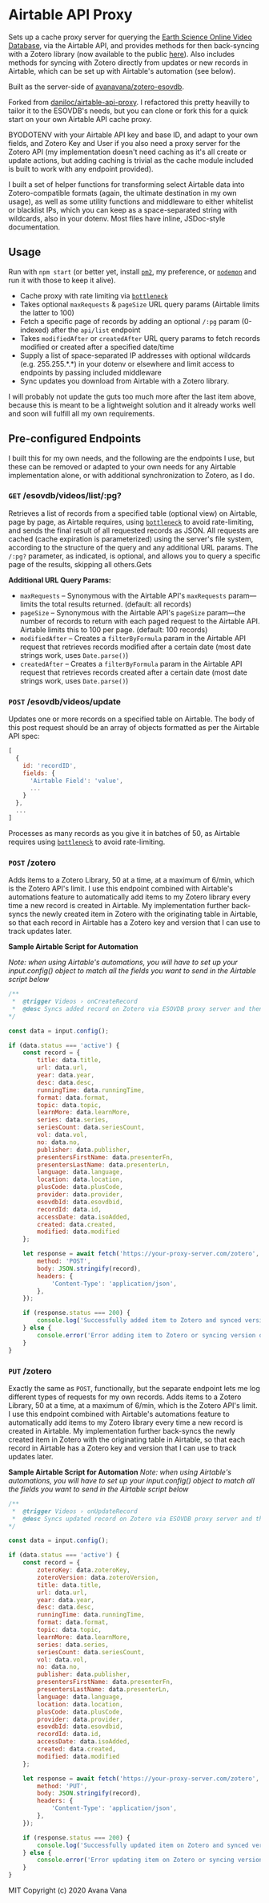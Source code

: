 # Airtable API Proxy
Sets up a cache proxy server for querying the [Earth Science Online Video Database](https://airtable.com/shrFBKQwGjstk7TVn), via the Airtable API, and provides methods for then back-syncing with a Zotero library (now available to the public [here](https://www.zotero.org/groups/2764885/esovdb/library)).  Also includes methods for syncing with Zotero directly from updates or new records in Airtable, which can be set up with Airtable's automation (see below).

Built as the server-side of [avanavana/zotero-esovdb](https://github.com/avanavana/zotero-esovdb).

Forked from [daniloc/airtable-api-proxy](https://github.com/daniloc/airtable-api-proxy). I refactored this pretty heavilly to tailor it to the ESOVDB's needs, but you can clone or fork this for a quick start on your own Airtable API cache proxy.

BYODOTENV with your Airtable API key and base ID, and adapt to your own fields, and Zotero Key and User if you also need a proxy server for the Zotero API (my implementation doesn't need caching as it's all create or update actions, but adding caching is trivial as the cache module included is built to work with any endpoint provided).

I built a set of helper functions for transforming select Airtable data into Zotero-compatible formats (again, the ultimate destination in my own usage), as well as some utility functions and middleware to either whitelist or blacklist IPs, which you can keep as a space-separated string with wildcards, also in your dotenv.  Most files have inline, JSDoc-style documentation.

## Usage
Run with `npm start` (or better yet, install [`pm2`](https://github.com/Unitech/pm2), my preference, or [`nodemon`](https://www.npmjs.com/package/nodemon) and run it with those to keep it alive).

- Cache proxy with rate limiting via [`bottleneck`](https://github.com/SGrondin/bottleneck)
- Takes optional `maxRequests` & `pageSize` URL query params (Airtable limits the latter to 100)
- Fetch a specific page of records by adding an optional `/:pg` param (0-indexed) after the `api/list` endpoint
- Takes `modifiedAfter` or `createdAfter` URL query params to fetch records modified or created after a specified date/time
- Supply a list of space-separated IP addresses with optional wildcards (e.g. 255.255.\*.\*) in your dotenv or elsewhere and limit access to endpoints by passing included middleware
- Sync updates you download from Airtable with a Zotero library.

I will probably not update the guts too much more after the last item above, because this is meant to be a lightweight solution and it already works well and soon will fulfill all my own requirements.

## Pre-configured Endpoints
I built this for my own needs, and the following are the endpoints I use, but these can be removed or adapted to your own needs for any Airtable implementation alone, or with additional synchronization to Zotero, as I do.

### `GET` /esovdb/videos/list/:pg?
Retrieves a list of records from a specified table (optional view) on Airtable, page by page, as Airtable requires, using [`bottleneck`](https://github.com/SGrondin/bottleneck) to avoid rate-limiting, and sends the final result of all requested records as JSON. All requests are cached (cache expiration is parameterized) using the server's file system, according to the structure of the query and any additional URL params. The `/:pg?` parameter, as indicated, is optional, and allows you to query a specific page of the results, skipping all others.Gets

**Additional URL Query Params:**
- `maxRequests` – Synonymous with the Airtable API's `maxRequests` param—limits the total results returned. (default: all records)
- `pageSize` – Synonymous with the Airtable API's `pageSize` param—the number of records to return with each paged request to the Airtable API.  Airtable limits this to 100 per page. (default: 100 records)
- `modifiedAfter` – Creates a `filterByFormula` param in the Airtable API request that retrieves records modified after a certain date (most date strings work, uses `Date.parse()`)
- `createdAfter` – Creates a `filterByFormula` param in the Airtable API request that retrieves records created after a certain date (most date strings work, uses `Date.parse()`)

### `POST` /esovdb/videos/update
Updates one or more records on a specified table on Airtable.  The body of this post request should be an array of objects formatted as per the Airtable API spec:
```javascript
[
  { 
    id: 'recordID',
    fields: {
      'Airtable Field': 'value',
      ...
    }
  },
  ...
]
```
Processes as many records as you give it in batches of 50, as Airtable requires using [`bottleneck`](https://github.com/SGrondin/bottleneck) to avoid rate-limiting.

### `POST` /zotero
Adds items to a Zotero Library, 50 at a time, at a maximum of 6/min, which is the Zotero API's limit.  I use this endpoint combined with Airtable's automations feature to automatically add items to my Zotero library every time a new record is created in Airtable.  My implementation further back-syncs the newly created item in Zotero with the originating table in Airtable, so that each record in Airtable has a Zotero key and version that I can use to track updates later.

**Sample Airtable Script for Automation**

*Note: when using Airtable's automations, you will have to set up your input.config() object to match all the fields you want to send in the Airtable script below*

```javascript
/**
 *  @trigger Videos › onCreateRecord
 *  @desc Syncs added record on Zotero via ESOVDB proxy server and then syncs back to ESOVDB with assigned key and version
*/

const data = input.config();

if (data.status === 'active') {
    const record = {
        title: data.title,
        url: data.url,
        year: data.year,
        desc: data.desc,
        runningTime: data.runningTime,
        format: data.format,
        topic: data.topic,
        learnMore: data.learnMore,
        series: data.series,
        seriesCount: data.seriesCount,
        vol: data.vol,
        no: data.no,
        publisher: data.publisher,
        presentersFirstName: data.presenterFn,
        presentersLastName: data.presenterLn,
        language: data.language,
        location: data.location,
        plusCode: data.plusCode,
        provider: data.provider,
        esovdbId: data.esovdbid,
        recordId: data.id,
        accessDate: data.isoAdded,
        created: data.created,
        modified: data.modified
    };

    let response = await fetch('https://your-proxy-server.com/zotero', {
        method: 'POST',
        body: JSON.stringify(record),
        headers: {
            'Content-Type': 'application/json',
        },
    });

    if (response.status === 200) {
        console.log('Successfully added item to Zotero and synced version on ESOVDB.');
    } else {
        console.error('Error adding item to Zotero or syncing version on ESOVDB.')
    }
}
```

### `PUT` /zotero
Exactly the same as `POST`, functionally, but the separate endpoint lets me log different types of requests for my own records.  Adds items to a Zotero Library, 50 at a time, at a maximum of 6/min, which is the Zotero API's limit.  I use this endpoint combined with Airtable's automations feature to automatically add items to my Zotero library every time a new record is created in Airtable.  My implementation further back-syncs the newly created item in Zotero with the originating table in Airtable, so that each record in Airtable has a Zotero key and version that I can use to track updates later.

**Sample Airtable Script for Automation**
*Note: when using Airtable's automations, you will have to set up your input.config() object to match all the fields you want to send in the Airtable script below*

```javascript
/**
 *  @trigger Videos › onUpdateRecord
 *  @desc Syncs updated record on Zotero via ESOVDB proxy server and then syncs back to ESOVDB with new version
*/

const data = input.config();

if (data.status === 'active') {
    const record = {
        zoteroKey: data.zoteroKey,
        zoteroVersion: data.zoteroVersion,
        title: data.title,
        url: data.url,
        year: data.year,
        desc: data.desc,
        runningTime: data.runningTime,
        format: data.format,
        topic: data.topic,
        learnMore: data.learnMore,
        series: data.series,
        seriesCount: data.seriesCount,
        vol: data.vol,
        no: data.no,
        publisher: data.publisher,
        presentersFirstName: data.presenterFn,
        presentersLastName: data.presenterLn,
        language: data.language,
        location: data.location,
        plusCode: data.plusCode,
        provider: data.provider,
        esovdbId: data.esovdbid,
        recordId: data.id,
        accessDate: data.isoAdded,
        created: data.created,
        modified: data.modified
    };

    let response = await fetch('https://your-proxy-server.com/zotero', {
        method: 'PUT',
        body: JSON.stringify(record),
        headers: {
            'Content-Type': 'application/json',
        },
    });

    if (response.status === 200) {
        console.log('Successfully updated item on Zotero and synced version on ESOVDB.');
    } else {
        console.error('Error updating item on Zotero or syncing version on ESOVDB.')
    }
}
```

MIT
Copyright (c) 2020 Avana Vana 